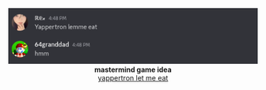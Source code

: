 <div align=center>
  <img src="https://raw.githubusercontent.com/7granddadfacereveal/yappertron-let-me-eat/refs/heads/main/mug.png">
  <b>mastermind game idea</b>
  <br>
  <a href="https://raw.githubusercontent.com/7granddadfacereveal/yappertron-let-me-eat/refs/heads/main/mug.png">yappertron let me eat</a>
</div>
